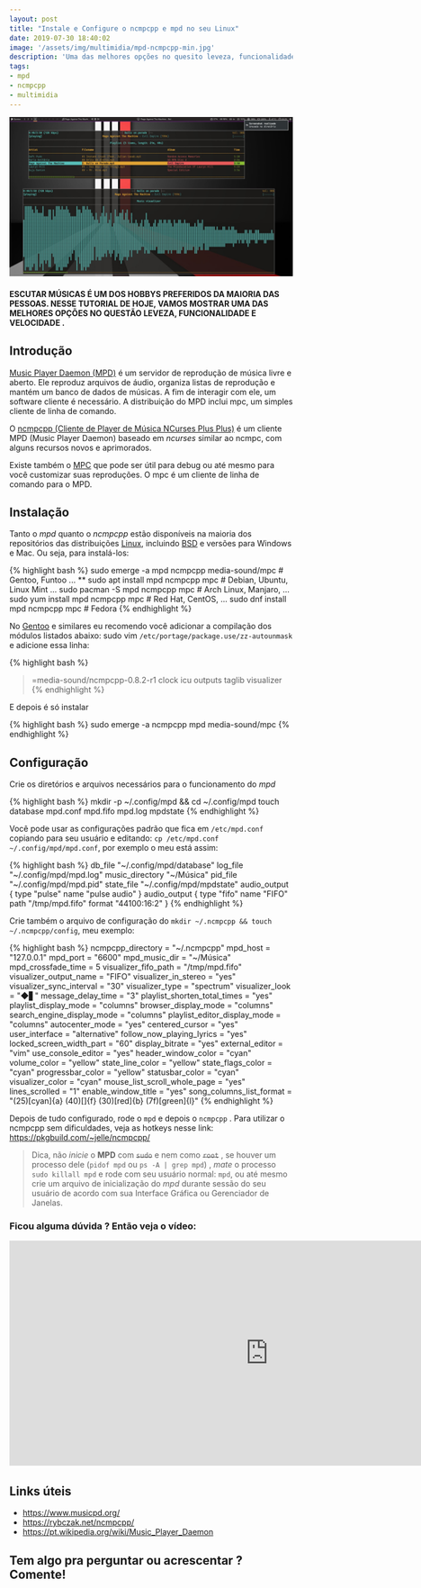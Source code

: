 ```yaml
---
layout: post
title: "Instale e Configure o ncmpcpp e mpd no seu Linux"
date: 2019-07-30 18:40:02
image: '/assets/img/multimidia/mpd-ncmpcpp-min.jpg'
description: 'Uma das melhores opções no quesito leveza, funcionalidade e velocidade .'
tags:
- mpd
- ncmpcpp
- multimidia
---
```


![Instale e Configurar o ncmpcpp e mpd no seu Linux](/assets/img/multimidia/mpd-ncmpcpp-min.jpg "Instale e Configurar o ncmpcpp e mpd no seu Linux")

#### ESCUTAR MÚSICAS É UM DOS HOBBYS PREFERIDOS DA MAIORIA DAS PESSOAS. NESSE TUTORIAL DE HOJE, VAMOS MOSTRAR UMA DAS MELHORES OPÇÕES NO QUESTÃO LEVEZA, FUNCIONALIDADE E VELOCIDADE .

## Introdução

[Music Player Daemon (MPD)](https://www.musicpd.org/) é um servidor de reprodução de música livre e aberto. Ele reproduz arquivos de áudio, organiza listas de reprodução e mantém um banco de dados de músicas. A fim de interagir com ele, um software cliente é necessário. A distribuição do MPD inclui mpc, um simples cliente de linha de comando.

O [ncmpcpp (Cliente de Player de Música NCurses Plus Plus)](https://rybczak.net/ncmpcpp/) é um cliente MPD (Music Player Daemon) baseado em *ncurses* similar ao ncmpc, com alguns recursos novos e aprimorados.

Existe também o [MPC](https://github.com/MusicPlayerDaemon/mpc) que pode ser útil para debug ou até mesmo para você customizar suas reproduções. O mpc é um cliente de linha de comando para o MPD.

## Instalação

Tanto o *mpd* quanto o *ncmpcpp* estão disponíveis na maioria dos repositórios das distribuições [Linux](http://cse.google.com.br/cse?cx=004473188612396442360:qs2ekmnkweq&q=Linux), incluindo [BSD](http://cse.google.com.br/cse?cx=004473188612396442360:qs2ekmnkweq&q=BSD) e versões para Windows e Mac. Ou seja, para instalá-los:

{% highlight bash %}
sudo emerge -a mpd ncmpcpp media-sound/mpc # Gentoo, Funtoo ... **
sudo apt install mpd ncmpcpp mpc # Debian, Ubuntu, Linux Mint ...
sudo pacman -S mpd ncmpcpp mpc # Arch Linux, Manjaro, ...
sudo yum install mpd ncmpcpp mpc # Red Hat, CentOS, ...
sudo dnf install mpd ncmpcpp mpc # Fedora
{% endhighlight %}

No [Gentoo](http://cse.google.com.br/cse?cx=004473188612396442360:qs2ekmnkweq&q=Gentoo) e similares eu recomendo você adicionar a compilação dos módulos listados abaixo: sudo vim `/etc/portage/package.use/zz-autounmask` e adicione essa linha:

{% highlight bash %}
>=media-sound/ncmpcpp-0.8.2-r1 clock icu outputs taglib visualizer
{% endhighlight %}

E depois é só instalar

{% highlight bash %}
sudo emerge -a ncmpcpp mpd media-sound/mpc
{% endhighlight %}

## Configuração

Crie os diretórios e arquivos necessários para o funcionamento do *mpd*

{% highlight bash %}
mkdir -p ~/.config/mpd && cd ~/.config/mpd
touch database mpd.conf mpd.fifo mpd.log mpdstate
{% endhighlight %}

Você pode usar as configurações padrão que fica em `/etc/mpd.conf` copiando para seu usuário e editando: `cp /etc/mpd.conf ~/.config/mpd/mpd.conf`, por exemplo o meu está assim:

{% highlight bash %}
db_file            "~/.config/mpd/database"
log_file	   "~/.config/mpd/mpd.log"
music_directory    "~/Música"
pid_file           "~/.config/mpd/mpd.pid"
state_file         "~/.config/mpd/mpdstate"
audio_output {
        type            "pulse"
        name            "pulse audio"
}
audio_output {
    type		"fifo"
    name		"FIFO"
    path		"/tmp/mpd.fifo"
    format		"44100:16:2"
}
{% endhighlight %}

<script async src="https://pagead2.googlesyndication.com/pagead/js/adsbygoogle.js"></script>
<!-- Informat -->
<ins class="adsbygoogle"
     style="display:block"
     data-ad-client="ca-pub-2838251107855362"
     data-ad-slot="2327980059"
     data-ad-format="auto"
     data-full-width-responsive="true"></ins>
<script>
(adsbygoogle = window.adsbygoogle || []).push({});
</script>

Crie também o arquivo de configuração do `mkdir ~/.ncmpcpp && touch ~/.ncmpcpp/config`, meu exemplo:

{% highlight bash %}
ncmpcpp_directory =         "~/.ncmpcpp"
mpd_host =                  "127.0.0.1"
mpd_port =                  "6600"
mpd_music_dir =	            "~/Música"
mpd_crossfade_time = 5
visualizer_fifo_path = "/tmp/mpd.fifo"
visualizer_output_name = "FIFO"
visualizer_in_stereo = "yes"
visualizer_sync_interval = "30"
visualizer_type = "spectrum"
visualizer_look = "◆▋"
message_delay_time = "3"
playlist_shorten_total_times = "yes"
playlist_display_mode = "columns"
browser_display_mode = "columns"
search_engine_display_mode = "columns"
playlist_editor_display_mode = "columns"
autocenter_mode = "yes"
centered_cursor = "yes"
user_interface = "alternative"
follow_now_playing_lyrics = "yes"
locked_screen_width_part = "60"
display_bitrate = "yes"
external_editor = "vim"
use_console_editor = "yes"
header_window_color = "cyan"
volume_color = "yellow"
state_line_color = "yellow"
state_flags_color = "cyan"
progressbar_color = "yellow"
statusbar_color = "cyan"
visualizer_color = "cyan"
mouse_list_scroll_whole_page = "yes"
lines_scrolled = "1"
enable_window_title = "yes"
song_columns_list_format = "(25)[cyan]{a} (40)[]{f} (30)[red]{b} (7f)[green]{l}"
{% endhighlight %}

Depois de tudo configurado, rode o `mpd` e depois o `ncmpcpp` . Para utilizar o ncmpcpp sem dificuldades, veja as hotkeys nesse link:
<https://pkgbuild.com/~jelle/ncmpcpp/>

> Dica, não *inicie* o **MPD** com ~~`sudo`~~ e nem como ~~`root`~~ , se houver um processo dele (`pidof mpd` ou  `ps -A | grep mpd`) , *mate* o processo `sudo killall mpd` e rode com seu usuário normal: `mpd`, ou até mesmo crie um arquivo de inicialização do *mpd* durante sessão do seu usuário de acordo com sua Interface Gráfica ou Gerenciador de Janelas.

### Ficou alguma dúvida ? Então veja o vídeo:

<iframe width="920" height="400" src="https://www.youtube.com/embed/tholV10zDi0" frameborder="0" allow="accelerometer; autoplay; encrypted-media; gyroscope; picture-in-picture" allowfullscreen></iframe>

## Links úteis

+ <https://www.musicpd.org/>
+ <https://rybczak.net/ncmpcpp/>
+ <https://pt.wikipedia.org/wiki/Music_Player_Daemon>


## Tem algo pra perguntar ou acrescentar ? Comente!    


